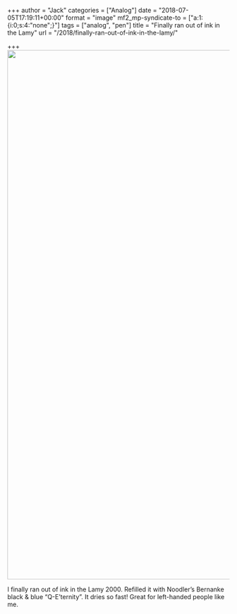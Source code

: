+++
author = "Jack"
categories = ["Analog"]
date = "2018-07-05T17:19:11+00:00"
format = "image"
mf2_mp-syndicate-to = ["a:1:{i:0;s:4:\"none\";}"]
tags = ["analog", "pen"]
title = "Finally ran out of ink in the Lamy"
url = "/2018/finally-ran-out-of-ink-in-the-lamy/"

+++
<img class="alignnone size-full wp-image-1528" src="/img/2018/07/2018-07-05_bernanke-in-lamy.jpg" alt="" width="969" height="1200" srcset="/img/2018/07/2018-07-05_bernanke-in-lamy.jpg 969w, /img/2018/07/2018-07-05_bernanke-in-lamy-242x300.jpg 242w, /img/2018/07/2018-07-05_bernanke-in-lamy-768x951.jpg 768w, /img/2018/07/2018-07-05_bernanke-in-lamy-827x1024.jpg 827w, /img/2018/07/2018-07-05_bernanke-in-lamy-565x700.jpg 565w" sizes="(max-width: 969px) 100vw, 969px" />

I finally ran out of ink in the Lamy 2000. Refilled it with Noodler&#8217;s Bernanke black & blue &#8220;Q-E&#8217;ternity&#8221;. It dries so fast! Great for left-handed people like me.